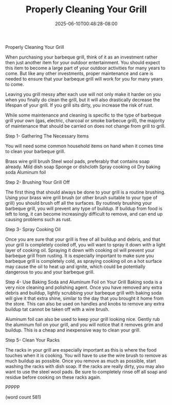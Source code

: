 ﻿---
title: "Properly Cleaning Your Grill"
date: 2025-06-10T00:48:28-08:00
description: "BBQs txt Tips for Web Success"
featured_image: "/images/BBQs txt.jpg"
tags: ["BBQs txt"]
---

Properly Cleaning Your Grill

When purchasing your barbeque grill, think of it as an investment rather then just another item for your outdoor entertainment. You should expect this item to become a large part of your outdoor activities for many years to come. But like any other investments, proper maintenance and care is needed to ensure that your barbeque grill will work for you for many years to come.  

Leaving you grill messy after each use will not only make it harder on you when you finally do clean the grill, but it will also drastically decrease the lifespan of your grill. If you grill sits dirty, you increase the risk of rust.

While some maintenance and cleaning is specific to the type of barbeque grill your own (gas, electric, charcoal or smoke barbecue grill), the majority of maintenance that should be carried on does not change from grill to grill.


Step 1- Gathering The Necessary Items

You will need some common household items on hand when it comes time to clean your barbeque grill. 

Brass wire grill brush
Steel wool pads, preferably that contains soap already.
Mild dish soap
Sponge or dishcloth
Spray cooking oil
Dry baking soda
Aluminum foil

Step 2- Brushing Your Grill Off

The first thing that should always be done to your grill is a routine brushing. Using your brass wire grill brush (or other brush suitable to your type of grill) you should brush off all the surfaces. By routinely brushing your barbeque grill, you will prevent any type of buildup. If buildup from food is left to long, it can become increasingly difficult to remove, and can end up causing problems such as rust.

Step 3- Spray Cooking Oil

Once you are sure that your grill is free of all buildup and debris, and that your grill is completely cooled off, you will want to spray it down with a light layer of cooking oil. Spraying it down with cooking oil will prevent your barbeque grill from rusting. It is especially important to make sure you barbeque grill is completely cold, as spraying cooking oil on a hot surface may cause the oil to heat up and ignite, which could be potentially dangerous to you and your barbeque grill.

Step 4- Use Baking Soda and Aluminum Foil on Your Grill 
Baking soda is a very nice cleaning and polishing agent. Once you have removed any extra debris and buildup, lightly scrubbing your barbeque grill with baking soda will give it that extra shine, similar to the day that you brought it home from the store. This can also be used on handles and knobs to remove any extra buildup tat cannot be taken off with a wire brush.

Aluminum foil can also be used to keep your grill looking nice. Gently rub the aluminum foil on your grill, and you will notice that it removes grim and buildup. This is a cheap and inexpensive way to clean your grill.

Step 5- Clean Your Racks

The racks in your grill are especially important as this is where the food touches when it is cooking. You will have to use the wire brush to remove as much buildup as possible. Once you remove as much as possible, start washing the racks with dish soap. If the racks are really dirty, you may also want to use the steel wool pads. Be sure to completely rinse off all soap and residue before cooking on these racks again.

PPPPP

(word count 581)
















